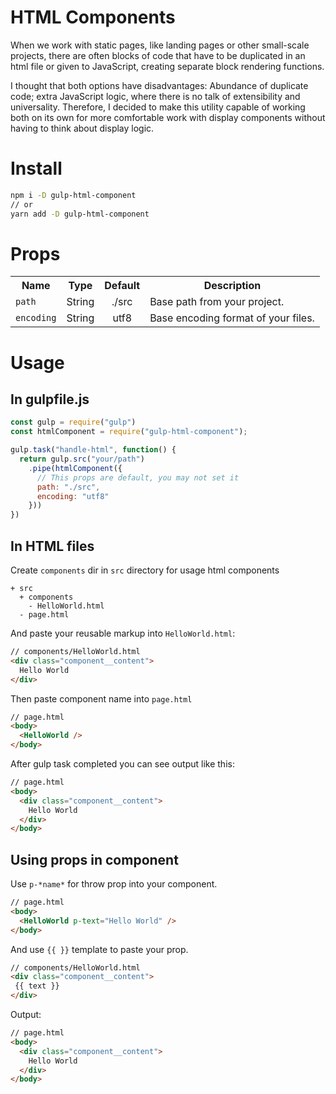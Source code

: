 # HTML Components

When we work with static pages, like landing pages or other small-scale projects, there are often blocks of code that have to be duplicated in an html file or given to JavaScript, creating separate block rendering functions.

I thought that both options have disadvantages: Abundance of duplicate code; extra JavaScript logic, where there is no talk of extensibility and universality. Therefore, I decided to make this utility capable of working both on its own for more comfortable work with display components without having to think about display logic.

# Install

```bash
npm i -D gulp-html-component
// or
yarn add -D gulp-html-component
```

# Props

<table>
  <tr>
    <th>Name</th>
    <th>Type</th>
    <th>Default</th>
    <th>Description</th>
  </tr>
  <tr>
    <td><code>path</code></td>
    <td>String</td>
    <td align="center">./src</td>
    <td>Base path from your project.</td>
  </tr>
  <tr>
    <td><code>encoding</code></td>
    <td>String</td>
    <td align="center">utf8</td>
    <td>Base encoding format of your files.</td>
  </tr>
</table>

# Usage

## In gulpfile.js

```javascript
const gulp = require("gulp")
const htmlComponent = require("gulp-html-component");

gulp.task("handle-html", function() {
  return gulp.src("your/path")
    .pipe(htmlComponent({
      // This props are default, you may not set it
      path: "./src",
      encoding: "utf8"
    }))
})
```

## In HTML files

Create `components` dir in `src` directory for usage html components

```
+ src
  + components
    - HelloWorld.html
  - page.html
```

And paste your reusable markup into `HelloWorld.html`:

```html
// components/HelloWorld.html
<div class="component__content">
  Hello World
</div>
```

Then paste component name into `page.html`

```html
// page.html
<body>
  <HelloWorld />
</body>
```

After gulp task completed you can see output like this:

```html
// page.html
<body>
  <div class="component__content">
    Hello World
  </div>
</body>
```

## Using props in component

Use `p-*name*` for throw prop into your component.

```html
// page.html
<body>
  <HelloWorld p-text="Hello World" />
</body>
```

And use `{{ }}` template to paste your prop.

```html
// components/HelloWorld.html
<div class="component__content">
 {{ text }}
</div>
```

Output:

```html
// page.html
<body>
  <div class="component__content">
    Hello World
  </div>
</body>
```
